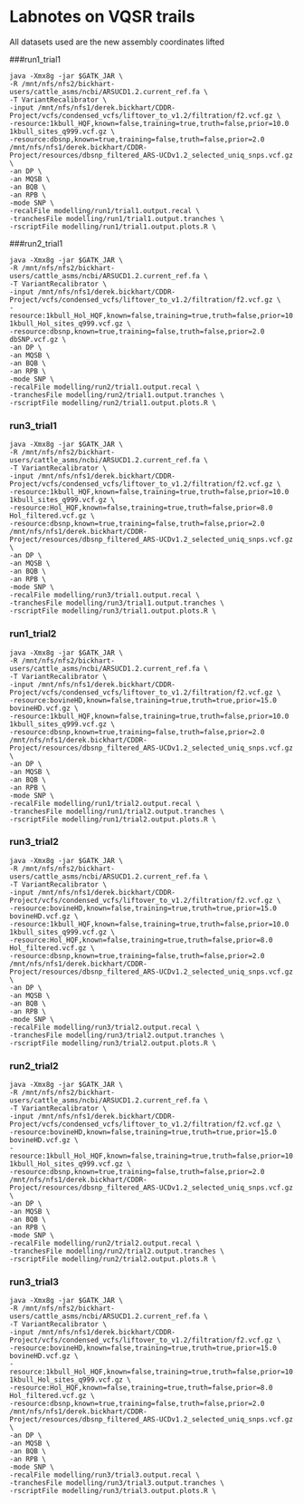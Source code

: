 Labnotes on VQSR trails
=======================

All datasets used are the new assembly coordinates lifted 




###run1_trial1
    
    java -Xmx8g -jar $GATK_JAR \
    -R /mnt/nfs/nfs2/bickhart-users/cattle_asms/ncbi/ARSUCD1.2.current_ref.fa \
    -T VariantRecalibrator \
    -input /mnt/nfs/nfs1/derek.bickhart/CDDR-Project/vcfs/condensed_vcfs/liftover_to_v1.2/filtration/f2.vcf.gz \
    -resource:1kbull_HQF,known=false,training=true,truth=false,prior=10.0 1kbull_sites_q999.vcf.gz \
    -resource:dbsnp,known=true,training=false,truth=false,prior=2.0 /mnt/nfs/nfs1/derek.bickhart/CDDR-Project/resources/dbsnp_filtered_ARS-UCDv1.2_selected_uniq_snps.vcf.gz \
    -an DP \
    -an MQSB \
    -an BQB \
    -an RPB \
    -mode SNP \
    -recalFile modelling/run1/trial1.output.recal \
    -tranchesFile modelling/run1/trial1.output.tranches \
    -rscriptFile modelling/run1/trial1.output.plots.R \
    

###run2_trial1

    java -Xmx8g -jar $GATK_JAR \
    -R /mnt/nfs/nfs2/bickhart-users/cattle_asms/ncbi/ARSUCD1.2.current_ref.fa \
    -T VariantRecalibrator \
    -input /mnt/nfs/nfs1/derek.bickhart/CDDR-Project/vcfs/condensed_vcfs/liftover_to_v1.2/filtration/f2.vcf.gz \
    -resource:1kbull_Hol_HQF,known=false,training=true,truth=false,prior=10.0 1kbull_Hol_sites_q999.vcf.gz \
    -resource:dbsnp,known=true,training=false,truth=false,prior=2.0 dbSNP.vcf.gz \
    -an DP \
    -an MQSB \
    -an BQB \
    -an RPB \
    -mode SNP \
    -recalFile modelling/run2/trial1.output.recal \
    -tranchesFile modelling/run2/trial1.output.tranches \
    -rscriptFile modelling/run2/trial1.output.plots.R \
    
### run3_trial1

    java -Xmx8g -jar $GATK_JAR \
    -R /mnt/nfs/nfs2/bickhart-users/cattle_asms/ncbi/ARSUCD1.2.current_ref.fa \
    -T VariantRecalibrator \
    -input /mnt/nfs/nfs1/derek.bickhart/CDDR-Project/vcfs/condensed_vcfs/liftover_to_v1.2/filtration/f2.vcf.gz \
    -resource:1kbull_HQF,known=false,training=true,truth=false,prior=10.0 1kbull_sites_q999.vcf.gz \
    -resource:Hol_HQF,known=false,training=true,truth=false,prior=8.0 Hol_filtered.vcf.gz \
    -resource:dbsnp,known=true,training=false,truth=false,prior=2.0 /mnt/nfs/nfs1/derek.bickhart/CDDR-Project/resources/dbsnp_filtered_ARS-UCDv1.2_selected_uniq_snps.vcf.gz \
    -an DP \
    -an MQSB \
    -an BQB \
    -an RPB \
    -mode SNP \
    -recalFile modelling/run3/trial1.output.recal \
    -tranchesFile modelling/run3/trial1.output.tranches \
    -rscriptFile modelling/run3/trial1.output.plots.R \


### run1_trial2

    java -Xmx8g -jar $GATK_JAR \
    -R /mnt/nfs/nfs2/bickhart-users/cattle_asms/ncbi/ARSUCD1.2.current_ref.fa \
    -T VariantRecalibrator \
    -input /mnt/nfs/nfs1/derek.bickhart/CDDR-Project/vcfs/condensed_vcfs/liftover_to_v1.2/filtration/f2.vcf.gz \
    -resource:bovineHD,known=false,training=true,truth=true,prior=15.0 bovineHD.vcf.gz \
    -resource:1kbull_HQF,known=false,training=true,truth=false,prior=10.0 1kbull_sites_q999.vcf.gz \
    -resource:dbsnp,known=true,training=false,truth=false,prior=2.0 /mnt/nfs/nfs1/derek.bickhart/CDDR-Project/resources/dbsnp_filtered_ARS-UCDv1.2_selected_uniq_snps.vcf.gz \
    -an DP \
    -an MQSB \
    -an BQB \
    -an RPB \
    -mode SNP \
    -recalFile modelling/run1/trial2.output.recal \
    -tranchesFile modelling/run1/trial2.output.tranches \
    -rscriptFile modelling/run1/trial2.output.plots.R \
 

### run3_trial2 ###
   
    java -Xmx8g -jar $GATK_JAR \
    -R /mnt/nfs/nfs2/bickhart-users/cattle_asms/ncbi/ARSUCD1.2.current_ref.fa \
    -T VariantRecalibrator \
    -input /mnt/nfs/nfs1/derek.bickhart/CDDR-Project/vcfs/condensed_vcfs/liftover_to_v1.2/filtration/f2.vcf.gz \
    -resource:bovineHD,known=false,training=true,truth=true,prior=15.0 bovineHD.vcf.gz \
    -resource:1kbull_HQF,known=false,training=true,truth=false,prior=10.0 1kbull_sites_q999.vcf.gz \
    -resource:Hol_HQF,known=false,training=true,truth=false,prior=8.0 Hol_filtered.vcf.gz \
    -resource:dbsnp,known=true,training=false,truth=false,prior=2.0 /mnt/nfs/nfs1/derek.bickhart/CDDR-Project/resources/dbsnp_filtered_ARS-UCDv1.2_selected_uniq_snps.vcf.gz \
    -an DP \
    -an MQSB \
    -an BQB \
    -an RPB \
    -mode SNP \
    -recalFile modelling/run3/trial2.output.recal \
    -tranchesFile modelling/run3/trial2.output.tranches \
    -rscriptFile modelling/run3/trial2.output.plots.R \


### run2_trial2 ###

    java -Xmx8g -jar $GATK_JAR \
    -R /mnt/nfs/nfs2/bickhart-users/cattle_asms/ncbi/ARSUCD1.2.current_ref.fa \
    -T VariantRecalibrator \
    -input /mnt/nfs/nfs1/derek.bickhart/CDDR-Project/vcfs/condensed_vcfs/liftover_to_v1.2/filtration/f2.vcf.gz \
    -resource:bovineHD,known=false,training=true,truth=true,prior=15.0 bovineHD.vcf.gz \
    -resource:1kbull_Hol_HQF,known=false,training=true,truth=false,prior=10.0 1kbull_Hol_sites_q999.vcf.gz \
    -resource:dbsnp,known=true,training=false,truth=false,prior=2.0 /mnt/nfs/nfs1/derek.bickhart/CDDR-Project/resources/dbsnp_filtered_ARS-UCDv1.2_selected_uniq_snps.vcf.gz \
    -an DP \
    -an MQSB \
    -an BQB \
    -an RPB \
    -mode SNP \
    -recalFile modelling/run2/trial2.output.recal \
    -tranchesFile modelling/run2/trial2.output.tranches \
    -rscriptFile modelling/run2/trial2.output.plots.R \
    

### run3_trial3 ###

    java -Xmx8g -jar $GATK_JAR \
    -R /mnt/nfs/nfs2/bickhart-users/cattle_asms/ncbi/ARSUCD1.2.current_ref.fa \
    -T VariantRecalibrator \
    -input /mnt/nfs/nfs1/derek.bickhart/CDDR-Project/vcfs/condensed_vcfs/liftover_to_v1.2/filtration/f2.vcf.gz \
    -resource:bovineHD,known=false,training=true,truth=true,prior=15.0 bovineHD.vcf.gz \
    -resource:1kbull_Hol_HQF,known=false,training=true,truth=false,prior=10.0 1kbull_Hol_sites_q999.vcf.gz \
    -resource:Hol_HQF,known=false,training=true,truth=false,prior=8.0 Hol_filtered.vcf.gz \
    -resource:dbsnp,known=true,training=false,truth=false,prior=2.0 /mnt/nfs/nfs1/derek.bickhart/CDDR-Project/resources/dbsnp_filtered_ARS-UCDv1.2_selected_uniq_snps.vcf.gz \
    -an DP \
    -an MQSB \
    -an BQB \
    -an RPB \
    -mode SNP \
    -recalFile modelling/run3/trial3.output.recal \
    -tranchesFile modelling/run3/trial3.output.tranches \
    -rscriptFile modelling/run3/trial3.output.plots.R \
    